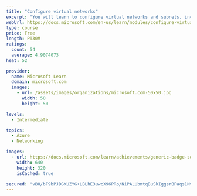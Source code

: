 ```yaml
---
title: "Configure virtual networks"
excerpt: "You will learn to configure virtual networks and subnets, including IP addressing."
webUrl: https://docs.microsoft.com/en-us/learn/modules/configure-virtual-networks/
type: course
price: Free
length: PT30M
ratings:
  count: 54
  average: 4.9074073
heat: 52

provider:
  name: Microsoft Learn
  domain: microsoft.com
  images:
    - url: /assets/images/organizations/microsoft.com-50x50.jpg
      width: 50
      height: 50

levels:
  - Intermediate

topics:
  - Azure
  - Networking

images:
  - url: https://docs.microsoft.com/learn/achievements/generic-badge-social.png
    width: 640
    height: 320
    isCached: true

secured: "vBO/bF9bPJDGKUZYG+LBLhE3uwcX96PRo/NiPALUbmtqBuSkIggsrBPaqs1NvhFR/1XIMywiX3dPt51hVUd4/Xq4Oex8ooTcY7xYsVSy4xC3mv7O31EQWwV5G+z6mSbkEHeHhKLJd6voFXtomf+qSc30ls4MnenQyeYyyseS+QNMdPaH9IytECm5Qa44Ikx2RvMNcZMcMa8kmLPNDWcM0xzWiqBsJwhZRg8QtYuABkDmP+29Rmk+loY87dd1QS1nrRvzFObWFnJ92y6QhQPZoT1Sq1blAl74fsfrrWPoPSU3bbSkabGHrschlyY5WIJVhnRPRzs/Fp0HkifXx1YDb8VnnDOyPGUsXNLWPE9PKhQtumFKnLsZt0ezxQmxjiMbmIQe9u2pVRnpPbKlK/0zg1UUq55HyjFiXqFjVGLwecA=;6Xz41zvDDxSCd3PirZfhTA=="
---
```


